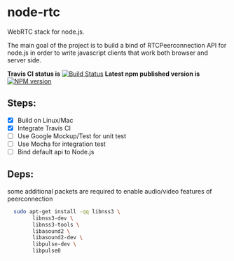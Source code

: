 node-rtc
========

WebRTC stack for node.js.

The main goal of the project is to build a bind of RTCPeerconnection API for node.js in order to write javascript clients that work both browser and server side.

**Travis CI status is** [![Build Status](https://travis-ci.org/helloIAmPau/node-rtc.png?branch=dev)](https://travis-ci.org/helloIAmPau/node-rtc)
**Latest npm published version is** [![NPM version](https://badge.fury.io/js/node-rtc.png)](http://badge.fury.io/js/node-rtc)

## Steps:

- [x] Build on Linux/Mac
- [x] Integrate Travis CI
- [ ] Use Google Mockup/Test for unit test
- [ ] Use Mocha for integration test
- [ ] Bind default api to Node.js

## Deps:

some additional packets are required to enable audio/video features of peerconnection

```bash
  sudo apt-get install -qq libnss3 \
        libnss3-dev \
        libnss3-tools \
        libasound2 \
        libasound2-dev \
        libpulse-dev \
        libpulse0
```



